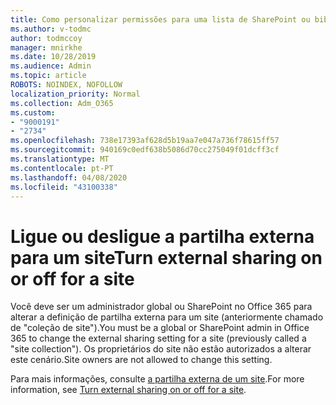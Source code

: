 ```yaml
---
title: Como personalizar permissões para uma lista de SharePoint ou biblioteca
ms.author: v-todmc
author: todmccoy
manager: mnirkhe
ms.date: 10/28/2019
ms.audience: Admin
ms.topic: article
ROBOTS: NOINDEX, NOFOLLOW
localization_priority: Normal
ms.collection: Adm_O365
ms.custom:
- "9000191"
- "2734"
ms.openlocfilehash: 738e17393af628d5b19aa7e047a736f78615ff57
ms.sourcegitcommit: 940169c0edf638b5086d70cc275049f01dcff3cf
ms.translationtype: MT
ms.contentlocale: pt-PT
ms.lasthandoff: 04/08/2020
ms.locfileid: "43100338"
---
```

# <a name="turn-external-sharing-on-or-off-for-a-site"></a><span data-ttu-id="9a5d6-102">Ligue ou desligue a partilha externa para um site</span><span class="sxs-lookup"><span data-stu-id="9a5d6-102">Turn external sharing on or off for a site</span></span>

<span data-ttu-id="9a5d6-103">Você deve ser um administrador global ou SharePoint no Office 365 para alterar a definição de partilha externa para um site (anteriormente chamado de "coleção de site").</span><span class="sxs-lookup"><span data-stu-id="9a5d6-103">You must be a global or SharePoint admin in Office 365 to change the external sharing setting for a site (previously called a "site collection").</span></span> <span data-ttu-id="9a5d6-104">Os proprietários do site não estão autorizados a alterar este cenário.</span><span class="sxs-lookup"><span data-stu-id="9a5d6-104">Site owners are not allowed to change this setting.</span></span> 

<span data-ttu-id="9a5d6-105">Para mais informações, consulte [a partilha externa de um site](https://docs.microsoft.com/sharepoint/change-external-sharing-site).</span><span class="sxs-lookup"><span data-stu-id="9a5d6-105">For more information, see [Turn external sharing on or off for a site](https://docs.microsoft.com/sharepoint/change-external-sharing-site).</span></span>
